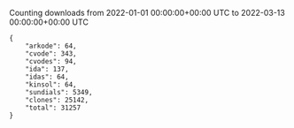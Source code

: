 
Counting downloads from 2022-01-01 00:00:00+00:00 UTC to 2022-03-13 00:00:00+00:00 UTC

```
{
    "arkode": 64,
    "cvode": 343,
    "cvodes": 94,
    "ida": 137,
    "idas": 64,
    "kinsol": 64,
    "sundials": 5349,
    "clones": 25142,
    "total": 31257
}
```
